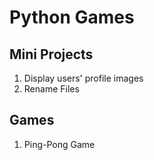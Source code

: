 # Python Games

## Mini Projects
1. Display users' profile images
2. Rename Files

## Games
1. Ping-Pong Game
